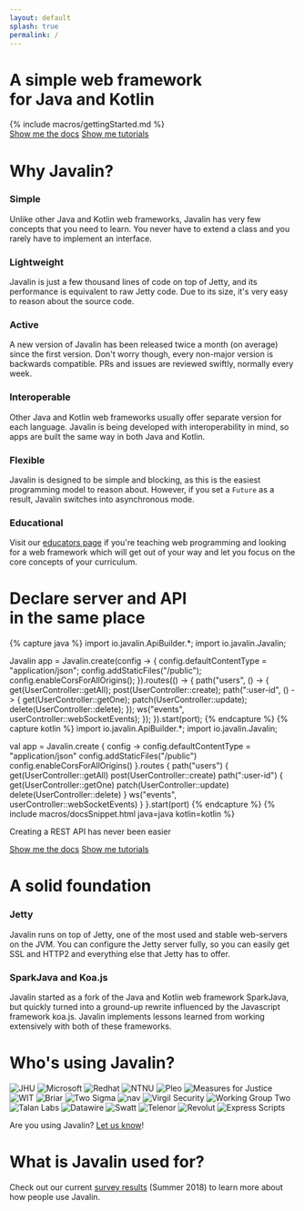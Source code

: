 ```yaml
---
layout: default
splash: true
permalink: /
---
```


<style>{% include landing.css %}</style>

<div class="landing bluepart">
    <h1>A simple web framework<br>for Java and Kotlin</h1>
    {% include macros/gettingStarted.md %}
    <div class="center">
        <a class="landing-btn" href="/documentation">Show me the docs</a>
        <a class="landing-btn" href="/tutorials">Show me tutorials</a>
    </div>
</div>

<div class="landing whitepart">
    <h1>Why Javalin?</h1>
    <div class="boxes">
        <div class="box">
            <h3>Simple</h3>
            <p>
                Unlike other Java and Kotlin web frameworks, Javalin has very few concepts that you need to learn.
                You never have to extend a class and you rarely have to implement an interface.
            </p>
        </div>
        <div class="box">
            <h3>Lightweight</h3>
            <p>
                Javalin is just a few thousand lines of code on top of Jetty, and
                its performance is equivalent to raw Jetty code. Due to its size, it's
                very easy to reason about the source code.
            </p>
        </div>
        <div class="box">
            <h3>Active</h3>
            <p>
                A new version of Javalin has been released twice a month (on average) since the first version.
                Don't worry though, every non-major version is backwards compatible.
                PRs and issues are reviewed swiftly, normally every week.
            </p>
        </div>
        <div class="box">
            <h3>Interoperable</h3>
            <p>
                Other Java and Kotlin web frameworks usually offer separate version for each language.
                Javalin is being developed with interoperability in mind, so apps are built the same way in both Java and Kotlin.
            </p>
        </div>
        <div class="box">
            <h3>Flexible</h3>
            <p>
                Javalin is designed to be simple and blocking, as this is the easiest programming model to reason about.
                However, if you set a <code>Future</code> as a result, Javalin switches into asynchronous mode.
            </p>
        </div>
        <div class="box">
            <h3>Educational</h3>
            <p>
                Visit our <a href="/for-educators">educators page</a> if you're teaching web programming
                and looking for a web framework which will get out of your way and let you focus on the
                core concepts of your curriculum.
            </p>
        </div>
    </div>
</div>

<div class="landing bluepart">
<h1>Declare server and API<br> in the same place</h1>
{% capture java %}
import io.javalin.ApiBuilder.*;
import io.javalin.Javalin;

Javalin app = Javalin.create(config -> {
    config.defaultContentType = "application/json";
    config.addStaticFiles("/public");
    config.enableCorsForAllOrigins();
}).routes(() -> {
    path("users", () -> {
        get(UserController::getAll);
        post(UserController::create);
        path(":user-id", () -> {
            get(UserController::getOne);
            patch(UserController::update);
            delete(UserController::delete);
        });
        ws("events", userController::webSocketEvents);
    });
}).start(port);
{% endcapture %}
{% capture kotlin %}
import io.javalin.ApiBuilder.*;
import io.javalin.Javalin;

val app = Javalin.create { config ->
    config.defaultContentType = "application/json"
    config.addStaticFiles("/public")
    config.enableCorsForAllOrigins()
}.routes {
    path("users") {
        get(UserController::getAll)
        post(UserController::create)
        path(":user-id") {
            get(UserController::getOne)
            patch(UserController::update)
            delete(UserController::delete)
        }
        ws("events", userController::webSocketEvents)
    }
}.start(port)
{% endcapture %}
{% include macros/docsSnippet.html java=java kotlin=kotlin %}

<p>Creating a REST API has never been easier</p>

<div class="center">
    <a class="landing-btn" href="/documentation">Show me the docs</a>
    <a class="landing-btn" href="/tutorials">Show me tutorials</a>
</div>
</div>

<div class="landing whitepart">
    <h1>A solid foundation</h1>
    <div class="boxes">
        <div class="box">
            <h3>Jetty</h3>
            <p>
                Javalin runs on top of Jetty, one of the most used and stable web-servers on the JVM.
                You can configure the Jetty server fully, so you can easily get SSL and HTTP2 and everything else
                that Jetty has to offer.
            </p>
        </div>
        <div class="box">
            <h3>SparkJava and Koa.js</h3>
            <p>
                Javalin started as a fork of the Java and Kotlin web framework SparkJava,
                but quickly turned into a ground-up rewrite influenced by the Javascript framework koa.js.
                Javalin implements lessons learned from working extensively with both of these frameworks.
            </p>
        </div>
    </div>
</div>

<div class="landing bluepart">
    <h1>Who's using Javalin?</h1>
    <div class="used-by">
        <img src="/img/used-by/jhu.png" alt="JHU">
        <img src="/img/used-by/microsoft.png" alt="Microsoft">
        <img src="/img/used-by/redhat.png" alt="Redhat">
        <img src="/img/used-by/ntnu.png" alt="NTNU">
        <img src="/img/used-by/pleo.png" alt="Pleo">
        <img src="/img/used-by/measuresforjustice.png" alt="Measures for Justice">
        <img src="/img/used-by/wit.png" alt="WIT">
        <img src="/img/used-by/briar.png" alt="Briar">
        <img src="/img/used-by/twosigma.png" alt="Two Sigma">
        <img src="/img/used-by/nav.png" alt="nav">
        <img src="/img/used-by/virgilsecurity.png" alt="Virgil Security">
        <img src="/img/used-by/wgtwo.png" alt="Working Group Two">
        <img src="/img/used-by/talanlabs.png" alt="Talan Labs">
        <img src="/img/used-by/datawire.png" alt="Datawire">
        <img src="/img/used-by/swatt.png" alt="Swatt">
        <img src="/img/used-by/telenor.png" alt="Telenor">
        <img src="/img/used-by/revolut.png" alt="Revolut">
        <img src="/img/used-by/expressscripts.png" alt="Express Scripts">
    </div>
    <p>
        Are you using Javalin? <a href="https://github.com/javalin/javalin.github.io/issues/18">Let us know</a>!
    </p>
</div>

<div class="landing whitepart">
    <h1>What is Javalin used for?</h1>
    <p class="survey-promo">
        Check out our current <a href="/blog/javalin-user-survey-2018">survey results</a> (Summer 2018)
        to learn more about how people use Javalin.
    </p>
</div>



